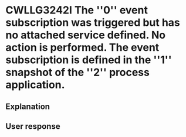 # CWLLG3242I The ''0'' event subscription was triggered but has no attached service defined. No action is performed. The event subscription is defined in the ''1'' snapshot of the ''2'' process application.

## Explanation

## User response